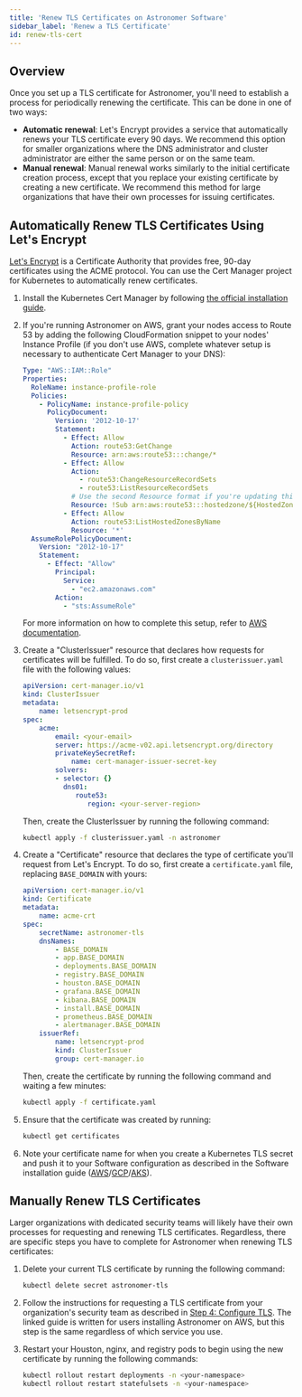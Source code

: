 ```yaml
---
title: 'Renew TLS Certificates on Astronomer Software'
sidebar_label: 'Renew a TLS Certificate'
id: renew-tls-cert
---
```


## Overview

Once you set up a TLS certificate for Astronomer, you'll need to establish a process for periodically renewing the certificate. This can be done in one of two ways:

* **Automatic renewal**: Let's Encrypt provides a service that automatically renews your TLS certificate every 90 days. We recommend this option for smaller organizations where the DNS administrator and cluster administrator are either the same person or on the same team.
* **Manual renewal**: Manual renewal works similarly to the initial certificate creation process, except that you replace your existing certificate by creating a new certificate. We recommend this method for large organizations that have their own processes for issuing certificates.

## Automatically Renew TLS Certificates Using Let's Encrypt

[Let's Encrypt](https://letsencrypt.org/) is a Certificate Authority that provides free, 90-day certificates using the ACME protocol. You can use the Cert Manager project for Kubernetes to automatically renew certificates.

1. Install the Kubernetes Cert Manager by following [the official installation guide](https://cert-manager.io/docs/installation/).

2. If you're running Astronomer on AWS, grant your nodes access to Route 53 by adding the following CloudFormation snippet to your nodes' Instance Profile (if you don't use AWS, complete whatever setup is necessary to authenticate Cert Manager to your DNS):

    ```yaml
    Type: "AWS::IAM::Role"
    Properties:
      RoleName: instance-profile-role
      Policies:
        - PolicyName: instance-profile-policy
          PolicyDocument:
            Version: '2012-10-17'
            Statement:
              - Effect: Allow
                Action: route53:GetChange
                Resource: arn:aws:route53:::change/*
              - Effect: Allow
                Action:
                  - route53:ChangeResourceRecordSets
                  - route53:ListResourceRecordSets
                # Use the second Resource format if you're updating this through the AWS UI
                Resource: !Sub arn:aws:route53:::hostedzone/${HostedZoneIdLookup.HostedZoneId}
              - Effect: Allow
                Action: route53:ListHostedZonesByName
                Resource: '*'
      AssumeRolePolicyDocument:
        Version: "2012-10-17"
        Statement:
          - Effect: "Allow"
            Principal:
              Service:
                - "ec2.amazonaws.com"
            Action:
              - "sts:AssumeRole"
    ```

    For more information on how to complete this setup, refer to [AWS documentation](https://docs.aws.amazon.com/eks/latest/userguide/create-node-role.html).

3. Create a "ClusterIssuer" resource that declares how requests for certificates will be fulfilled. To do so, first create a `clusterissuer.yaml` file with the following values:

    ```yaml
    apiVersion: cert-manager.io/v1
    kind: ClusterIssuer
    metadata:
        name: letsencrypt-prod
    spec:
        acme:
            email: <your-email>
            server: https://acme-v02.api.letsencrypt.org/directory
            privateKeySecretRef:
                name: cert-manager-issuer-secret-key
            solvers:
            - selector: {}
              dns01:
                 route53:
                    region: <your-server-region>
    ```

    Then, create the ClusterIssuer by running the following command:

    ```sh
    kubectl apply -f clusterissuer.yaml -n astronomer
    ```

4. Create a "Certificate" resource that declares the type of certificate you'll request from Let's Encrypt. To do so, first create a `certificate.yaml` file, replacing `BASE_DOMAIN` with yours:

    ```yaml
    apiVersion: cert-manager.io/v1
    kind: Certificate
    metadata:
        name: acme-crt
    spec:
        secretName: astronomer-tls
        dnsNames:
            - BASE_DOMAIN
            - app.BASE_DOMAIN
            - deployments.BASE_DOMAIN
            - registry.BASE_DOMAIN
            - houston.BASE_DOMAIN
            - grafana.BASE_DOMAIN
            - kibana.BASE_DOMAIN
            - install.BASE_DOMAIN
            - prometheus.BASE_DOMAIN
            - alertmanager.BASE_DOMAIN
        issuerRef:
            name: letsencrypt-prod
            kind: ClusterIssuer
            group: cert-manager.io
    ```

    Then, create the certificate by running the following command and waiting a few minutes:

    ```sh
    kubectl apply -f certificate.yaml
    ```

5. Ensure that the certificate was created by running:
   ```sh
   kubectl get certificates
   ```

6. Note your certificate name for when you create a Kubernetes TLS secret and push it to your Software configuration as described in the Software installation guide ([AWS](install-aws-standard.md#step-5-create-a-kubernetes-tls-secret)/[GCP](install-gcp-standard.md#step-5-create-a-kubernetes-tls-secret)/[AKS](install-azure-standard.md#step-5-create-a-kubernetes-tls-secret)).

## Manually Renew TLS Certificates

Larger organizations with dedicated security teams will likely have their own processes for requesting and renewing TLS certificates. Regardless, there are specific steps you have to complete for Astronomer when renewing TLS certificates:

1. Delete your current TLS certificate by running the following command:
   ```sh
   kubectl delete secret astronomer-tls
   ```

2. Follow the instructions for requesting a TLS certificate from your organization's security team as described in [Step 4: Configure TLS](install-aws-standard.md#step-4-configure-tls). The linked guide is written for users installing Astronomer on AWS, but this step is the same regardless of which service you use.

3. Restart your Houston, nginx, and registry pods to begin using the new certificate by running the following commands:
   ```sh
   kubectl rollout restart deployments -n <your-namespace>
   kubectl rollout restart statefulsets -n <your-namespace>
   ```
